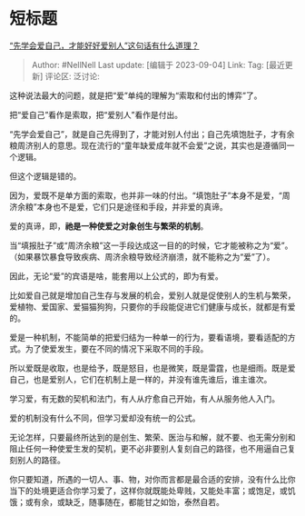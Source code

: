 # 短标题
[“先学会爱自己，才能好好爱别人”这句话有什么道理？](https://www.zhihu.com/question/20080219/answer/3196402084)

> Author: #NellNell
> Last update: [编辑于 2023-09-04]
> Link:
> Tag: [最近更新]
> 评论区:
> 泛讨论:

这种说法最大的问题，就是把“爱”单纯的理解为“索取和付出的博弈”了。

把“爱自己”看作是索取，把“爱别人”看作是付出。

“先学会爱自己”，就是自己先得到了，才能对别人付出；自己先填饱肚子，才有余粮周济别人的意思。现在流行的“童年缺爱成年就不会爱”之说，其实也是遵循同一个逻辑。

但这个逻辑是错的。

因为，爱既不是单方面的索取，也并非一味的付出。“填饱肚子”本身不是爱，“周济余粮”本身也不是爱，它们只是途径和手段，并非爱的真谛。

爱的真谛，即，**祂是一种使爱之对象创生与繁荣的机制**。

当“填报肚子”或“周济余粮”这一手段达成这一目的的时候，它才能被称之为“爱”。（如果暴饮暴食导致疾病、周济余粮导致经济崩溃，就不能称之为“爱”了）。

因此，无论“爱”的宾语是啥，能套用以上公式的，即为有爱。

比如爱自己就是增加自己生存与发展的机会，爱别人就是促使别人的生机与繁荣，爱植物、爱国家、爱猫猫狗狗，只要你的手段能促进它们健康与成长，就都是有爱的。

爱是一种机制，不能简单的把爱归结为一种单一的行为，要看语境，要看适配的方式。为了使爱发生，要在不同的情况下采取不同的手段。

所以爱既是收取，也是给予，既是怒目，也是微笑，既是雷霆，也是细雨。既是爱自己，也是爱别人，它们在机制上是一样的，并没有谁先谁后，谁主谁次。

学习爱，有无数的契机和法门，有人从疗愈自己开始，有人从服务他人入门。

爱的机制没有什么不同，但学习爱却没有统一的公式。

无论怎样，只要最终所达到的是创生、繁荣、医治与和解，就不要、也无需分别和阻止任何一种使爱生发的契机，更不必非要别人复刻自己的路径，也不用逼自己复刻别人的路径。

你只要知道，所遇的一切人、事、物，对你而言都是最合适的安排，没有什么比你当下的处境更适合你学习爱了，这样你就既能处卑贱，又能处丰富；或饱足，或饥饿；或有余，或缺乏，随事随在，都能甘之如饴，泰然自若。